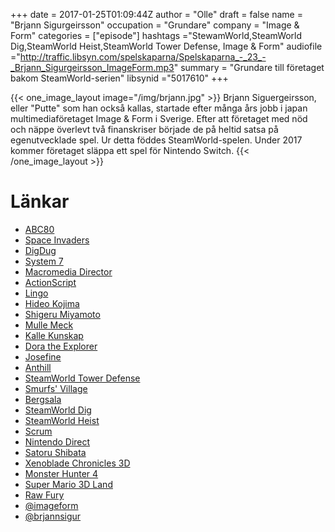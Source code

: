 +++
date = 2017-01-25T01:09:44Z
author = "Olle"
draft = false
name = "Brjann Sigurgeirsson"
occupation = "Grundare"
company = "Image & Form"
categories = ["episode"]
hashtags ="StewamWorld,SteamWorld Dig,SteamWorld Heist,SteamWorld Tower Defense, Image & Form"
audiofile ="http://traffic.libsyn.com/spelskaparna/Spelskaparna_-_23_-_Brjann_Sigurgeirsson_ImageForm.mp3"
summary = "Grundare till företaget bakom SteamWorld-serien"
libsynid ="5017610"
+++

{{< one_image_layout image="/img/brjann.jpg" >}}
Brjann Siguergeirsson, eller "Putte" som han också kallas, startade
efter många års jobb i japan multimediaföretaget Image & Form i Sverige.
Efter att företaget med nöd och näppe överlevt två finanskriser började
de på heltid satsa på egenutvecklade spel. Ur detta föddes SteamWorld-spelen. Under 2017 kommer företaget släppa ett spel för Nintendo Switch.
{{< /one_image_layout >}}

# Länkar
* [ABC80](https://en.wikipedia.org/wiki/ABC_80)
* [Space Invaders](https://www.youtube.com/watch?v=axlx3o0codc)
* [DigDug](https://www.youtube.com/watch?v=FqGV76RcL50)
* [System 7](https://en.wikipedia.org/wiki/System_7)
* [Macromedia Director](https://en.wikipedia.org/wiki/Adobe_Director)
* [ActionScript](https://en.wikipedia.org/wiki/ActionScript) 
* [Lingo](https://en.wikipedia.org/wiki/Lingo_(programming_language)) 
* [Hideo Kojima](https://en.wikipedia.org/wiki/Hideo_Kojima)
* [Shigeru Miyamoto](https://en.wikipedia.org/wiki/Shigeru_Miyamoto)
* [Mulle Meck](https://www.youtube.com/watch?v=IbSEHXE95NQ)
* [Kalle Kunskap](https://www.youtube.com/watch?v=6QBltQXei0A&t=278s)
* [Dora the Explorer](https://www.youtube.com/watch?v=jGaZt9Ugmv4)
* [Josefine](https://www.youtube.com/watch?v=UeB9fndj2Rc)
* [Anthill](https://www.youtube.com/watch?v=UL9WQtA6sKs) 
* [SteamWorld Tower Defense](https://www.youtube.com/watch?v=Wp1lWLcZTfA)
* [Smurfs' Village](https://www.youtube.com/watch?v=jEjxvu8ZdjM)
* [Bergsala](https://sv.wikipedia.org/wiki/Bergsala)
* [SteamWorld Dig](https://www.youtube.com/watch?v=ZMGYQ40DzsU)
* [SteamWorld Heist](https://www.youtube.com/watch?v=mV5_Hp3kG7U)
* [Scrum](https://en.wikipedia.org/wiki/Scrum_(software_development))
* [Nintendo Direct](https://www.youtube.com/watch?v=uVeh68XmeHQ)
* [Satoru Shibata](http://nintendo.wikia.com/wiki/Satoru_Shibata)
* [Xenoblade Chronicles 3D](https://www.youtube.com/watch?v=L5xuRbkXcZ8)
* [Monster Hunter 4](https://www.youtube.com/watch?v=fdjvYihfUkk)
* [Super Mario 3D Land](https://www.youtube.com/watch?v=h2EyR_DPJTQ)
* [Raw Fury](http://rawfury.com/)
* [@imageform](https://twitter.com/imageform)
* [@brjannsigur](https://twitter.com/brjannsigur)

